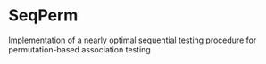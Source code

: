 # SeqPerm
Implementation of a nearly optimal sequential testing procedure for permutation-based association testing

